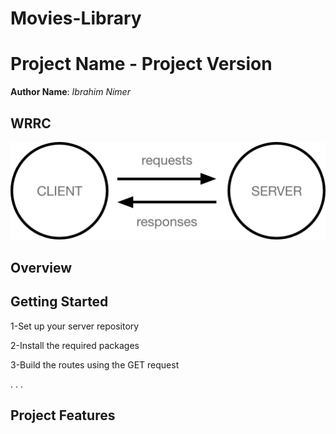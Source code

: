 # Movies-Library

# Project Name - Project Version

**Author Name**: *Ibrahim Nimer*

## WRRC
![WRRC](img/wrrc.png)

## Overview

## Getting Started
1-Set up your server repository 

2-Install the required packages

3-Build the  routes using the GET request

.  .  .

## Project Features
<!-- What are the features included in you app -->
